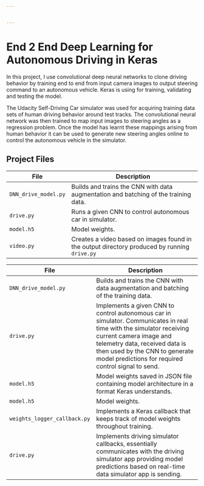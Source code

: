 ```yaml
---


---
```


# End 2 End Deep Learning for Autonomous Driving in Keras
In this project, I use convolutional deep neural networks to clone driving behavior by training end to end from input camera images to output steering command to an autonomous vehicle. Keras is using for training, validating and testing the model.</p>
The Udacity Self-Driving Car simulator was used for acquiring training data sets of human driving behavior around test tracks. The convolutional neural network was then trained to map input images to steering angles as a regression problem. Once the model has learnt these mappings arising from human behavior it can be used to generate new steering angles online to control the autonomous vehicle in the simulator.
## Project Files

<table>
<thead>
<tr>
<th>File</th>
<th>Description</th>
</tr>
</thead>
<tbody>
<tr>
<td><code>DNN_drive_model.py</code></td>
<td>Builds and trains the CNN with data augmentation and batching of the training data.</td>
</tr>
<tr>
<td><code>drive.py</code></td>
<td>Runs a given CNN to control autonomous car in simulator.</td>
</tr>
<tr>
<td><code>model.h5</code></td>
<td>Model weights.</td>
</tr>
<tr>
<td><code>video.py</code></td>
<td>Creates a video based on images found in the output directory produced by running <code>drive.py</code></td>
</tr>
</tbody>
</table>



| File                         | Description                                                                        |
| ---------------------------- | ---------------------------------------------------------------------------------- |
| `DNN_drive_model.py`                    | Builds and trains the CNN with data augmentation and batching of the training data.                  |
| `drive.py`                   | Implements a given CNN to control autonomous car in simulator. Communicates in real time with the simulator receiving current camera image and telemetry data, received data is then used by the CNN to generate model predictions for required control signal to send.                    |
| `model.h5`                 | Model weights saved in JSON file containing model architecture in a format Keras understands.             |
| `model.h5`                   | Model weights.                                                                     |
| `weights_logger_callback.py` | Implements a Keras callback that keeps track of model weights throughout training. |
| `drive.py`                   | Implements driving simulator callbacks, essentially communicates with the driving simulator app providing model predictions based on real-time data simulator app is sending. |
<!--stackedit_data:
eyJoaXN0b3J5IjpbLTIwNzM2OTg4NzYsLTEwNDgwODE0OV19
-->